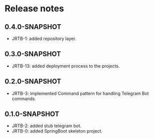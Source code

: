 # Release notes

## 0.4.0-SNAPSHOT

*   JRTB-1: added repository layer.

## 0.3.0-SNAPSHOT

*   JRTB-13: added deployment process to the projects.

## 0.2.0-SNAPSHOT

* JRTB-3: implemented Command pattern for handling Telegram Bot commands.

## 0.1.0-SNAPSHOT

* JRTB-2: added stub telegram bot.
* JRTB-0: added SpringBoot skeleton project.


